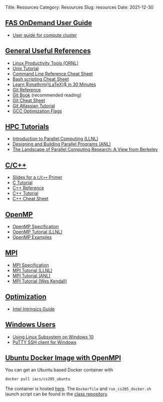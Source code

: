 Title: Resources
Category: Resources
Slug: resources
Date: 2021-12-30


<!-- hack to include week01.zip in website for shareable link -->
<!-- []({attach}./week01.zip) -->

## <a id="fasrc"></a><a class="anchor-link" href="#fasrc">FAS OnDemand User Guide</a>

* [User guide for compute cluster](https://fasrc.github.io/fas-ondemand-user-guide/)

## <a id="general"></a><a class="anchor-link" href="#general">General Useful References</a>

* [Linux Productivity Tools (ORNL)]({attach}./linux_productivity_tools.pdf)
* [Unix Tutorial](http://www.ee.surrey.ac.uk/Teaching/Unix/)
* [Command Line Reference Cheat Sheet](https://files.fosswire.com/2007/08/fwunixref.pdf)
* [Bash scripting Cheat Sheet](https://devhints.io/bash)
* [Learn $\mathrm{\LaTeX}$ in 30 Minutes](https://www.overleaf.com/learn/latex/Learn_LaTeX_in_30_minutes)
* [Git Reference](https://git-scm.com/docs)
* [Git Book](http://git-scm.com/book/en/v2) (recommended reading)
* [Git Cheat Sheet](https://education.github.com/git-cheat-sheet-education.pdf)
* [Git Atlassian Tutorial](https://www.atlassian.com/git/tutorials)
* [GCC Optimization Flags](https://gcc.gnu.org/onlinedocs/gcc/Optimize-Options.html)


## <a id="hpc-tutorials"></a><a class="anchor-link" href="#hpc-tutorials">HPC Tutorials</a>

* [Introduction to Parallel Computing (LLNL)](https://hpc.llnl.gov/training/tutorials/introduction-parallel-computing-tutorial)
* [Designing and Building Parallel Programs (ANL)](https://www.mcs.anl.gov/~itf/dbpp/)
* [The Landscape of Parallel Computing Research: A View from Berkeley](https://www2.eecs.berkeley.edu/Pubs/TechRpts/2006/EECS-2006-183.html)


## <a id="c-cpp"></a><a class="anchor-link" href="#c-cpp">C/C++</a>

* [Slides for a `C`/`C++` Primer](https://code.harvard.edu/faw093/c_cpp_primer)
* [C Tutorial](https://www.tutorialspoint.com/cprogramming/index.htm)
* [C++ Reference](https://en.cppreference.com/w/)
* [C++ Tutorial](http://www.cplusplus.com/doc/tutorial/)
* [C++ Cheat Sheet](https://github.com/mortennobel/cpp-cheatsheet)


## <a id="openmp"></a><a class="anchor-link" href="#openmp">OpenMP</a>

* [OpenMP Specification](https://www.openmp.org/specifications/)
* [OpenMP Tutorial (LLNL)](https://hpc.llnl.gov/tuts/openMP/)
* [OpenMP Examples](https://www.openmp.org/wp-content/uploads/openmp-examples-5.1.pdf)


## <a id="mpi"></a><a class="anchor-link" href="#mpi">MPI</a>

* [MPI Specification](https://www.mpi-forum.org/docs/)
* [MPI Tutorial (LLNL)](https://hpc-tutorials.llnl.gov/mpi/)
* [MPI Tutorial (ANL)](https://www.mcs.anl.gov/research/projects/mpi/tutorial/)
* [MPI Tutorial (Wes Kendall)](https://mpitutorial.com/)


## <a id="optimization"></a><a class="anchor-link" href="#optimization">Optimization</a>

* [Intel Intrinsics Guide](https://www.intel.com/content/www/us/en/docs/intrinsics-guide/index.html)


## <a id="windows"></a><a class="anchor-link" href="#windows">Windows Users</a>

* [Using Linux Subsystem on Windows 10]({attach}./linux_subsystem.pdf)
* [PuTTY SSH client for Windows](https://www.chiark.greenend.org.uk/~sgtatham/putty/latest.html)


## <a id="docker"></a><a class="anchor-link" href="#docker">Ubuntu Docker Image with OpenMPI</a>

You can get an Ubuntu based Docker container with

```bash
docker pull iacs/cs205_ubuntu
```

The container is hosted [here](https://hub.docker.com/r/iacs/cs205_ubuntu/tags).
The `Dockerfile` and `run_cs205_docker.sh` launch script can be found in the
[class repository](https://code.harvard.edu/CS205/main/tree/master/docker).
